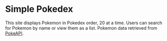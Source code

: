 # Simple Pokedex
This site displays Pokemon in Pokedex order, 20 at a time. Users can search for Pokemon by name or view them as a list.
Pokemon data retrieved from [PokeAPI](https://pokeapi.co/).
